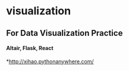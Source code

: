 # visualization
## For Data Visualization Practice

#### Altair, Flask, React
*http://xihao.pythonanywhere.com/
